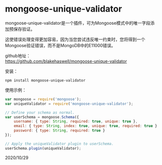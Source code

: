 # mongoose-unique-validator

mongoose-unique-validator是一个插件，可为Mongoose模式中的唯一字段添加预保存验证。  

这使错误处理变得更加容易，因为当您尝试违反唯一约束时，您将得到一个Mongoose验证错误，而不是MongoDB中的E11000错误。  

github地址：  
https://github.com/blakehaswell/mongoose-unique-validator  

安装：  
```
npm install mongoose-unique-validator
```

使用示例：  
```js
var mongoose = require('mongoose');
var uniqueValidator = require('mongoose-unique-validator');

// Define your schema as normal.
var userSchema = mongoose.Schema({
    username: { type: String, required: true, unique: true },
    email: { type: String, index: true, unique: true, required: true },
    password: { type: String, required: true }
});

// Apply the uniqueValidator plugin to userSchema.
userSchema.plugin(uniqueValidator);
```


2020/10/29  
